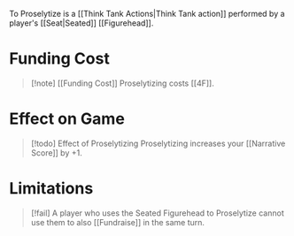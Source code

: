 To Proselytize is a [[Think Tank Actions|Think Tank action]] performed by a player's [[Seat|Seated]] [[Figurehead]].

# Funding Cost

> [!note] [[Funding Cost]]
Proselytizing costs [[4F]].

# Effect on Game

> [!todo] Effect of Proselytizing
Proselytizing increases your [[Narrative Score]] by +1.

# Limitations

> [!fail] A player who uses the Seated Figurehead to Proselytize cannot use them to also [[Fundraise]] in the same turn. 
